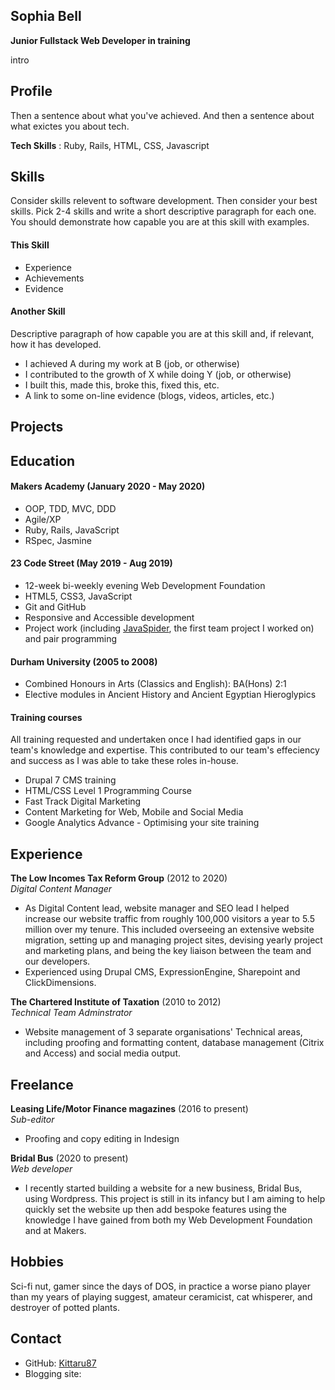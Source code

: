 ## Sophia Bell

**Junior Fullstack Web Developer in training**

intro

## Profile


Then a sentence about what you've achieved. And then a sentence about what exictes you about tech.

**Tech Skills** : Ruby, Rails, HTML, CSS, Javascript

## Skills

Consider skills relevent to software development. Then consider your best skills. Pick 2-4 skills and write a short descriptive paragraph for each one. You should demonstrate how capable you are at this skill with examples.

#### This Skill

- Experience
- Achievements
- Evidence

#### Another Skill

Descriptive paragraph of how capable you are at this skill and, if relevant, how it has developed.

- I achieved A during my work at B (job, or otherwise)
- I contributed to the growth of X while doing Y (job, or otherwise)
- I built this, made this, broke this, fixed this, etc.
- A link to some on-line evidence (blogs, videos, articles, etc.)

## Projects



## Education

#### Makers Academy (January 2020 - May 2020)

- OOP, TDD, MVC, DDD
- Agile/XP
- Ruby, Rails, JavaScript
- RSpec, Jasmine

#### 23 Code Street (May 2019 - Aug 2019)

- 12-week bi-weekly evening Web Development Foundation
- HTML5, CSS3, JavaScript
- Git and GitHub
- Responsive and Accessible development
- Project work (including [JavaSpider](https://github.com/Kittaru87/JavaSpider), the first team project I worked on) and pair programming

#### Durham University (2005 to 2008)

- Combined Honours in Arts (Classics and English): BA(Hons) 2:1
- Elective modules in Ancient History and Ancient Egyptian Hieroglypics

#### Training courses
All training requested and undertaken once I had identified gaps in our team's knowledge and expertise. This contributed to our team's effeciency and success as I was able to take these roles in-house.
- Drupal 7 CMS training
- HTML/CSS Level 1 Programming Course
- Fast Track Digital Marketing
- Content Marketing for Web, Mobile and Social Media
- Google Analytics Advance - Optimising your site training

## Experience

**The Low Incomes Tax Reform Group** (2012 to 2020)    
*Digital Content Manager*  
- As Digital Content lead, website manager and SEO lead I helped increase our website traffic from roughly 100,000 visitors a year to 5.5 million over my tenure. This included overseeing an extensive website migration, setting up and managing project sites, devising yearly project and marketing plans, and being the key liaison between the team and our developers.
- Experienced using Drupal CMS, ExpressionEngine, Sharepoint and ClickDimensions.

**The Chartered Institute of Taxation** (2010 to 2012)   
*Technical Team Adminstrator*  
- Website management of 3 separate organisations' Technical areas, including proofing and formatting content, database management (Citrix and Access) and social media output.

## Freelance

**Leasing Life/Motor Finance magazines** (2016 to present)    
*Sub-editor*
- Proofing and copy editing in Indesign

**Bridal Bus** (2020 to present)    
*Web developer*
- I recently started building a website for a new business, Bridal Bus, using Wordpress. This project is still in its infancy but I am aiming to help quickly set the website up then add bespoke features using the knowledge I have gained from both my Web Development Foundation and at Makers. 

## Hobbies

Sci-fi nut, gamer since the days of DOS, in practice a worse piano player than my years of playing suggest, amateur ceramicist, cat whisperer, and destroyer of potted plants.

## Contact
* GitHub: [Kittaru87](https://github.com/Kittaru87)
* Blogging site: 
